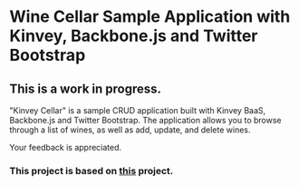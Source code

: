# Wine Cellar Sample Application with Kinvey, Backbone.js and Twitter Bootstrap #

## This is a work in progress.

"Kinvey Cellar" is a sample CRUD application built with Kinvey BaaS, Backbone.js and Twitter Bootstrap. The application allows you to browse through a list of wines, as well as add, update, and delete wines.

Your feedback is appreciated. 

### This project is based on [this](https://github.com/ccoenraets/backbone-cellar) project.
